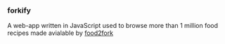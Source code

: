 ### forkify

A web-app written in JavaScript used to browse more than 1 million food recipes made avialable by [food2fork](https://www.food2fork.com/)
